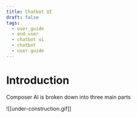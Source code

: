 ```yaml
---
title: Chatbot UI
draft: false
tags:
  - user_guide
  - end_user
  - chatbot ui
  - chatbot
  - user guide
---
```


# Introduction

Composer AI is broken down into three main parts

![[under-construction.gif]]